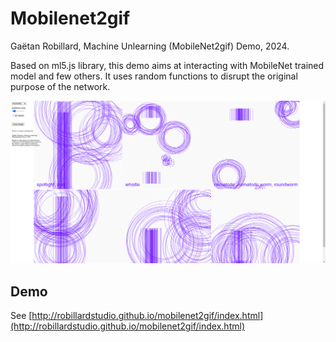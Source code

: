 # Mobilenet2gif

Gaëtan Robillard, Machine Unlearning (MobileNet2gif) Demo, 2024.

Based on ml5.js library, this demo aims at interacting with MobileNet trained model and few others. It uses random functions to disrupt the original purpose of the network.

![screenshot](images/Image-classification-using-MobileNet-and-p5-js.png)

## Demo

See [http://robillardstudio.github.io/mobilenet2gif/index.html](http://robillardstudio.github.io/mobilenet2gif/index.html)